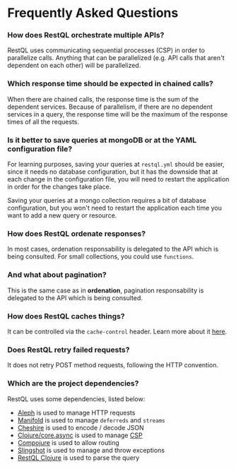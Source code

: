 # Frequently Asked Questions

### **How does RestQL orchestrate multiple APIs?**

RestQL uses communicating sequential processes (CSP) in order to parallelize calls. Anything that can be parallelized (e.g. API calls that aren't dependent on each other) will be parallelized.

### **Which response time should be expected in chained calls?**

When there are chained calls, the response time is the sum of the dependent services. Because of parallelism, if there are no dependent services in a query, the response time will be the maximum of the response times of all the requests.

### **Is it better to save queries at mongoDB or at the YAML configuration file?**

For learning purposes, saving your queries at `restql.yml` should be easier, since it needs no database configuration, but it has the downside that at each change in the configuration file, you will need to restart the application in order for the changes take place.

Saving your queries at a mongo collection requires a bit of database configuration, but you won't need to restart the application each time you want to add a new query or resource.

### **How does RestQL ordenate responses?**

In most cases, ordenation responsability is delegated to the API which is being consulted. For small collections, you could use `functions`.

### **And what about pagination?**

This is the same case as in **ordenation**, pagination responsability is delegated to the API which is being consulted.

### **How does RestQL caches things?**

It can be controlled via the `cache-control` header. Learn more about it [here](/restql/cache).

### **Does RestQL retry failed requests?**

It does not retry POST method requests, following the HTTP convention.

### **Which are the project dependencies?**

RestQL uses some dependencies, listed below:
- [Aleph](https://aleph.io/) is used to manage HTTP requests
- [Manifold](https://aleph.io/manifold/rationale.html) is used to manage `deferreds` and `streams`
- [Cheshire](https://github.com/dakrone/cheshire) is used to encode / decode JSON
- [Clojure/core.async](https://github.com/clojure/core.async) is used to manage [CSP](https://en.wikipedia.org/wiki/Communicating_sequential_processes)
- [Compojure](https://github.com/weavejester/compojure) is used to allow routing
- [Slingshot](https://github.com/scgilardi/slingshot) is used to manage and throw exceptions
- [RestQL Clojure](https://github.com/B2W-BIT/restQL-clojure) is used to parse the query